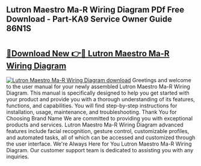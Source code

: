 ## Lutron Maestro Ma-R Wiring Diagram PDf Free Download - Part-KA9 Service Owner Guide 86N1S

# <h2><a href="http://dfivbyd.blite.top/?on=Lutron+Maestro+Ma-R+Wiring+Diagram">🔗Download New 👉🔴 Lutron Maestro Ma-R Wiring Diagram</a></h2>

[![Lutron Maestro Ma-R Wiring Diagram download](https://i.imgur.com/lujVjoI.png)](http://dfivbyd.blite.top/?on=Lutron+Maestro+Ma-R+Wiring+Diagram)
Greetings and welcome to the user manual for your newly assembled Lutron Maestro Ma-R Wiring Diagram. This manual is specifically designed to help you get started with your product and provide you with a thorough understanding of its features, functions, and capabilities. You will find step-by-step instructions for installation, usage, maintenance, and troubleshooting. Thank You for Choosing Brand Name We are committed to providing you with exceptional products and services. Lutron Maestro Ma-R Wiring Diagram advanced features include facial recognition, gesture control, customizable profiles, and automated tasks, all of which can be accessed and customized through the user interface. We're Always Here for You Lutron Maestro Ma-R Wiring Diagram. Our customer support team is dedicated to assisting you with any inquiries.
